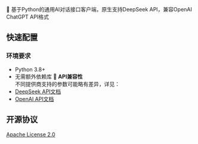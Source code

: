 🚀 基于Python的通用AI对话接口客户端，原生支持DeepSeek API，兼容OpenAI ChatGPT API格式

## 快速配置

### 环境要求
- Python 3.8+
- 无需额外依赖库
🔧 **API兼容性**  
不同提供商支持的参数可能略有差异，详见：  
- [DeepSeek API文档](https://platform.deepseek.com/api)  
- [OpenAI API文档](https://platform.openai.com/docs/api-reference)

## 开源协议
[Apache License 2.0](LICENSE)
